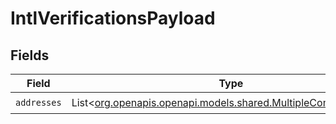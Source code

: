 # IntlVerificationsPayload


## Fields

| Field                                                                                                            | Type                                                                                                             | Required                                                                                                         | Description                                                                                                      |
| ---------------------------------------------------------------------------------------------------------------- | ---------------------------------------------------------------------------------------------------------------- | ---------------------------------------------------------------------------------------------------------------- | ---------------------------------------------------------------------------------------------------------------- |
| `addresses`                                                                                                      | List<[org.openapis.openapi.models.shared.MultipleComponentsIntl](../../models/shared/MultipleComponentsIntl.md)> | :heavy_check_mark:                                                                                               | N/A                                                                                                              |